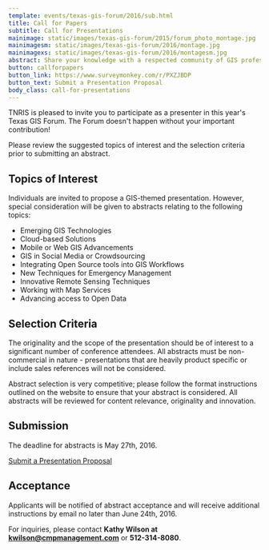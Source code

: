 ```yaml
---
template: events/texas-gis-forum/2016/sub.html
title: Call for Papers
subtitle: Call for Presentations
mainimage: static/images/texas-gis-forum/2015/forum_photo_montage.jpg
mainimagesm: static/images/texas-gis-forum/2016/montage.jpg
mainimagexs: static/images/texas-gis-forum/2016/montagesm.jpg
abstract: Share your knowledge with a respected community of GIS professionals and network with your peers in the geospatial industry. 
button: callforpapers
button_link: https://www.surveymonkey.com/r/PXZJBDP
button_text: Submit a Presentation Proposal
body_class: call-for-presentations
---
```


TNRIS is pleased to invite you to participate as a presenter in this year's Texas GIS Forum. The Forum doesn't happen without your important contribution!

Please review the suggested topics of interest and the selection criteria prior to submitting an abstract.

## Topics of Interest

 Individuals are invited to propose a GIS-themed presentation. However, special consideration will be given to abstracts relating to the following topics:

- Emerging GIS Technologies
- Cloud-based Solutions
- Mobile or Web GIS Advancements
- GIS in Social Media or Crowdsourcing
- Integrating Open Source tools into GIS Workflows
- New Techniques for Emergency Management
- Innovative Remote Sensing Techniques
- Working with Map Services
- Advancing access to Open Data

## Selection Criteria

The originality and the scope of the presentation should be of interest to a significant number of conference attendees. All abstracts must be non-commercial in nature - presentations that are heavily product specific or include sales references will not be considered.

Abstract selection is very competitive; please follow the format instructions outlined on the website to ensure that your abstract is considered. All abstracts will be reviewed for content relevance, originality and innovation.

## Submission

The deadline for abstracts is May 27th, 2016.

<a class="btn btn-lg btn-danger" href="https://www.surveymonkey.com/r/PXZJBDP"><i class="glyphicon glyphicon-hand-right"></i> Submit a Presentation Proposal</a>

## Acceptance

Applicants will be notified of abstract acceptance and will receive additional instructions by email no later than June 24th, 2016.

For inquiries, please contact **Kathy Wilson at [kwilson@cmpmanagement.com](mailto:kwilson@cmpmanagement.com)** or **512-314-8080**.
